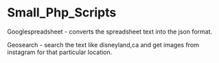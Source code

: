 # Small_Php_Scripts
Googlespreadsheet - converts the spreadsheet text into the json format.

Geosearch - search the text like disneyland,ca and get images from instagram for that particular location.
